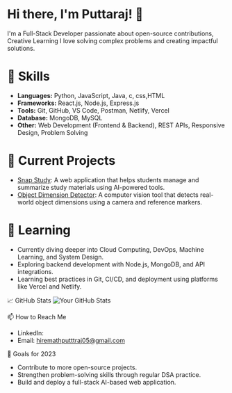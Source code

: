 # Hi there, I'm Puttaraj! 👋

I'm a Full-Stack Developer passionate about open-source contributions, Creative Learning I love solving complex problems and creating impactful solutions.

# 🚀 Skills
- **Languages:** Python, JavaScript, Java, c, css,HTML
- **Frameworks:** React.js, Node.js, Express.js
- **Tools:**  Git, GitHub, VS Code, Postman, Netlify, Vercel
- **Database:** MongoDB, MySQL
- **Other:** Web Development (Frontend & Backend), REST APIs, Responsive Design, Problem Solving

# 🔭 Current Projects 
- [Snap Study](https://github.com/Puttaraj05/Snap-study): A web application that helps students manage and summarize study materials using AI-powered tools.
- [Object Dimension Detector](https://github.com/Puttaraj05/Object-dimension-detector): A computer vision tool that detects real-world object dimensions using a camera and reference markers.

# 🌱 Learning
- Currently diving deeper into Cloud Computing, DevOps, Machine Learning, and System Design.
- Exploring backend development with Node.js, MongoDB, and API integrations.
- Learning best practices in Git, CI/CD, and deployment using platforms like Vercel and Netlify.

 📈 GitHub Stats
![Your GitHub Stats](https://github-readme-stats.vercel.app/api?username=puttaraj05&show_icons=true&theme=radical&hide=stars,commits)

 📫 How to Reach Me
- LinkedIn: 
- Email: hiremathputttraj05@gmail.com

 🎯 Goals for 2023
- Contribute to more open-source projects.
- Strengthen problem-solving skills through regular DSA practice.
- Build and deploy a full-stack AI-based web application.
